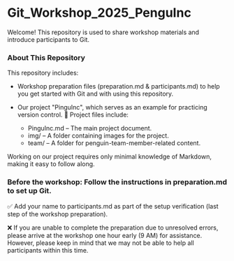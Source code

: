 # Git_Workshop_2025_PenguInc

Welcome! This repository is used to share workshop materials and introduce participants to Git.

### About This Repository

This repository includes:
- Workshop preparation files (preparation.md & participants.md) to help you get started with Git and with using this repository.
- Our project "PinguInc", which serves as an example for practicing version control. 🐧 Project files include:

  - PinguInc.md – The main project document.
  - img/ – A folder containing images for the project.
  - team/ – A folder for penguin-team-member-related content.

Working on our project requires only minimal knowledge of Markdown, making it easy to follow along.

### Before the workshop: Follow the instructions in preparation.md to set up Git.
✅ Add your name to participants.md as part of the setup verification (last step of the workshop preparation).

❌ If you are unable to complete the preparation due to unresolved errors, please arrive at the workshop one hour early (9 AM) for assistance. However, please keep in mind that we may not be able to help all participants within this time.
